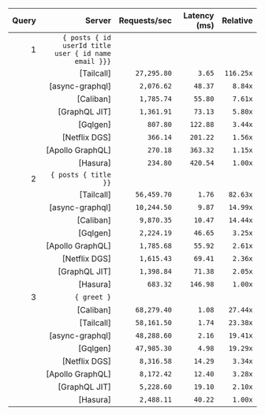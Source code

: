 <!-- PERFORMANCE_RESULTS_START -->

| Query | Server | Requests/sec | Latency (ms) | Relative |
|-------:|--------:|--------------:|--------------:|---------:|
| 1 | `{ posts { id userId title user { id name email }}}` |
|| [Tailcall] | `27,295.80` | `3.65` | `116.25x` |
|| [async-graphql] | `2,076.62` | `48.37` | `8.84x` |
|| [Caliban] | `1,785.74` | `55.80` | `7.61x` |
|| [GraphQL JIT] | `1,361.91` | `73.13` | `5.80x` |
|| [Gqlgen] | `807.80` | `122.88` | `3.44x` |
|| [Netflix DGS] | `366.14` | `201.22` | `1.56x` |
|| [Apollo GraphQL] | `270.18` | `363.32` | `1.15x` |
|| [Hasura] | `234.80` | `420.54` | `1.00x` |
| 2 | `{ posts { title }}` |
|| [Tailcall] | `56,459.70` | `1.76` | `82.63x` |
|| [async-graphql] | `10,244.50` | `9.87` | `14.99x` |
|| [Caliban] | `9,870.35` | `10.47` | `14.44x` |
|| [Gqlgen] | `2,224.19` | `46.65` | `3.25x` |
|| [Apollo GraphQL] | `1,785.68` | `55.92` | `2.61x` |
|| [Netflix DGS] | `1,615.43` | `69.41` | `2.36x` |
|| [GraphQL JIT] | `1,398.84` | `71.38` | `2.05x` |
|| [Hasura] | `683.32` | `146.98` | `1.00x` |
| 3 | `{ greet }` |
|| [Caliban] | `68,279.40` | `1.08` | `27.44x` |
|| [Tailcall] | `58,161.50` | `1.74` | `23.38x` |
|| [async-graphql] | `48,288.60` | `2.16` | `19.41x` |
|| [Gqlgen] | `47,985.30` | `4.98` | `19.29x` |
|| [Netflix DGS] | `8,316.58` | `14.29` | `3.34x` |
|| [Apollo GraphQL] | `8,172.42` | `12.40` | `3.28x` |
|| [GraphQL JIT] | `5,228.60` | `19.10` | `2.10x` |
|| [Hasura] | `2,488.11` | `40.22` | `1.00x` |

<!-- PERFORMANCE_RESULTS_END -->
